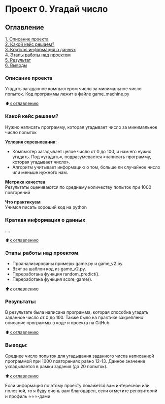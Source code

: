 # Проект 0. Угадай число

## Оглавление  
[1. Описание проекта](.README.md#Описание-проекта)  
[2. Какой кейс решаем?](.README.md#Какой-кейс-решаем)  
[3. Краткая информация о данных](.README.md#Краткая-информация-о-данных)  
[4. Этапы работы над проектом](.README.md#Этапы-работы-над-проектом)  
[5. Результат](.README.md#Результат)    
[6. Выводы](.README.md#Выводы) 

### Описание проекта    
Угадать загаданное компьютером число за минимальное число попыток.
Код программы лежит в файле game_machine.py

:arrow_up:[к оглавлению](_)


### Какой кейс решаем?    
Нужно написать программу, которая угадывает число за минимальное число попыток

**Условия соревнования:**  
- Компьютер загадывает целое число от 0 до 100, и нам его нужно угадать. Под «угадать», подразумевается «написать программу, которая угадывает число».
- Алгоритм учитывает информацию о том, больше ли случайное число или меньше нужного нам.

**Метрика качества**     
Результаты оцениваются по среднему количеству попыток при 1000 повторений

**Что практикуем**     
Учимся писать хороший код на python


### Краткая информация о данных
....
  
:arrow_up:[к оглавлению](.README.md#Оглавление)


### Этапы работы над проектом  
- Проанализированы примеры game.py и game_v2.py.
- Взят за шаблон код из game_v2.py.
- Переработана функция random_predict().
- Переработана функция score_game().


:arrow_up:[к оглавлению](.README.md#Оглавление)


### Результаты:  
В результате была написана программа, которая способна угадать заданное число от 0 до 100.
Также было на практике закреплено описание программы в коде и проекта на GitHub.

:arrow_up:[к оглавлению](.README.md#Оглавление)


### Выводы:  
Среднее число попыток для угадывания заданного числа написанной программой при 1000 повторениях равно 12-13. Данное значение укладывается в рамки задания (до 20 попыток).

:arrow_up:[к оглавлению](.README.md#Оглавление)


Если информация по этому проекту покажется вам интересной или полезной, то я буду очень вам благодарен, если отметите репозиторий и профиль ⭐️⭐️⭐️-дами